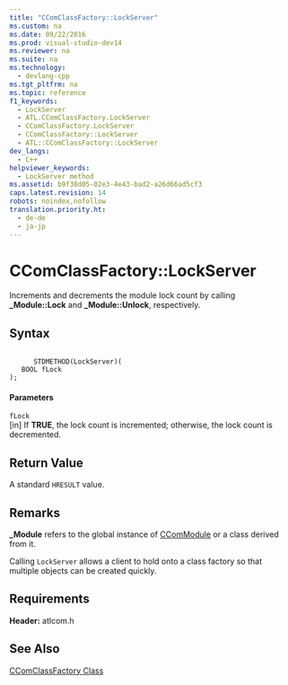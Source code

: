 ```yaml
---
title: "CComClassFactory::LockServer"
ms.custom: na
ms.date: 09/22/2016
ms.prod: visual-studio-dev14
ms.reviewer: na
ms.suite: na
ms.technology: 
  - devlang-cpp
ms.tgt_pltfrm: na
ms.topic: reference
f1_keywords: 
  - LockServer
  - ATL.CComClassFactory.LockServer
  - CComClassFactory.LockServer
  - CComClassFactory::LockServer
  - ATL::CComClassFactory::LockServer
dev_langs: 
  - C++
helpviewer_keywords: 
  - LockServer method
ms.assetid: b9f38d05-02e3-4e43-bad2-a26d66ad5cf3
caps.latest.revision: 14
robots: noindex,nofollow
translation.priority.ht: 
  - de-de
  - ja-jp
---
```

# CComClassFactory::LockServer
Increments and decrements the module lock count by calling **_Module::Lock** and **_Module::Unlock**, respectively.  
  
## Syntax  
  
```  
  
      STDMETHOD(LockServer)(  
   BOOL fLock   
);  
```  
  
#### Parameters  
 `fLock`  
 [in] If **TRUE**, the lock count is incremented; otherwise, the lock count is decremented.  
  
## Return Value  
 A standard `HRESULT` value.  
  
## Remarks  
 **_Module** refers to the global instance of [CComModule](../vs140/ccommodule-class.md) or a class derived from it.  
  
 Calling `LockServer` allows a client to hold onto a class factory so that multiple objects can be created quickly.  
  
## Requirements  
 **Header:** atlcom.h  
  
## See Also  
 [CComClassFactory Class](../vs140/ccomclassfactory-class.md)